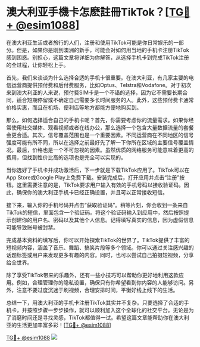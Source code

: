 # 澳大利亚手機卡怎麽註冊TikTok？[[TG💪+ @esim1088](https://t.me/s/esim1088)]

在澳大利亚生活或者旅行的人们，注册和使用TikTok可能是你日常娱乐的一部分。但是，如果你是刚到澳洲的新手，可能会对如何用当地的手机卡注册TikTok感到困惑。别担心，这篇文章将详细为你解答，从选择手机卡到完成TikTok注册的全过程，让你轻松上手。

首先，我们来谈谈为什么选择合适的手机卡很重要。在澳大利亚，有几家主要的电信运营商提供预付费和后付费服务，比如Optus、Telstra和Vodafone。对于初次来到澳大利亚的人来说，预付费SIM卡是一个不错的选择，因为它不需要长期合同，适合短期停留或不确定自己需要多长时间服务的人。此外，这些预付费卡通常价格实惠，而且在机场、便利店等地方都能方便地购买到。

那么，如何选择适合自己的手机卡呢？首先，你需要考虑你的流量需求。如果你经常使用社交媒体、观看视频或者在线办公，那么选择一个包含大量数据流量的套餐会更合适。其次，信号覆盖范围也是一个重要因素。不同运营商在不同地区的信号强度可能有所不同，所以在选择之前最好先了解一下你所在区域的主要信号覆盖情况。最后，价格也是一个不可忽视的因素。虽然优质的网络服务可能意味着更高的费用，但找到性价比高的选项也是完全可以实现的。

当你选好了手机卡并成功激活后，下一步就是下载TikTok应用了。TikTok可以在App Store或Google Play上免费下载。安装完成后，打开应用并点击“注册”按钮。这里需要注意的是，TikTok要求用户输入有效的手机号码以接收验证码。因此，确保你的澳大利亚手机卡已经正确设置，并且可以正常接收短信。

接下来，输入你的手机号码并点击“获取验证码”。稍等片刻，你会收到一条来自TikTok的短信，里面包含一个验证码。将这个验证码输入到应用中，然后按照提示创建你的用户名、密码以及其他个人信息。记得填写真实的信息，因为虚假信息可能导致账号被封禁。

完成基本资料的填写后，你可以开始探索TikTok的世界了。TikTok提供了丰富的短视频内容，涵盖了音乐、舞蹈、搞笑片段等多个领域。你可以通过关注感兴趣的话题标签或用户来发现更多有趣的内容。同时，也可以尝试自己拍摄短视频，分享给全世界。

除了享受TikTok带来的乐趣外，还有一些小技巧可以帮助你更好地利用这款应用。例如，合理管理你的隐私设置，确保只有你希望看到你内容的人能够访问。另外，注意不要过度沉迷于刷视频，合理安排时间，平衡好线上线下的生活。

总结一下，用澳大利亚的手机卡注册TikTok其实并不复杂。只要选择了合适的手机卡，并按照步骤一步步操作，就可以顺利加入这个全球化的社交平台。无论是为了消磨时间还是寻找灵感，TikTok都值得一试。希望这篇文章能帮助你在澳大利亚的生活更加丰富多彩！[[TG💪+ @esim1088](https://t.me/s/esim1088)]

[TG💪+ @esim1088](https://t.me/s/esim1088) ![](https://i.postimg.cc/4NQfJmqS/Snipaste-2025-05-13-00-14-12.png)